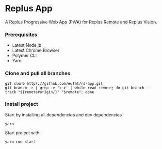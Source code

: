 # Replus App

A Replus Progressive Web App (PWA) for Replus Remote and Replus Vision.

### Prerequisites

* Latest Node.js
* Latest Chrome Browser
* Polymer CLI
* Yarn

### Clone and pull all branches

```
git clone https://github.com/eufat/rs-app.git
git branch -r | grep -v '\->' | while read remote; do git branch --track "${remote#origin/}" "$remote"; done
```

### Install project

Start by installing all dependencies and dev dependencies

```
yarn
```

Start project with

```
yarn run start
```
